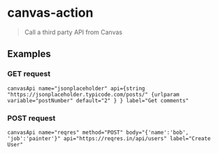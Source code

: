 # canvas-action

> Call a third party API from Canvas

## Examples

### GET request

`canvasApi name="jsonplaceholder" api={string "https://jsonplaceholder.typicode.com/posts/" {urlparam variable="postNumber" default="2" } } label="Get comments"`

### POST request 

`canvasApi name="reqres" method="POST" body="{'name':'bob', 'job':'painter'}" api="https://reqres.in/api/users" label="Create User"`
